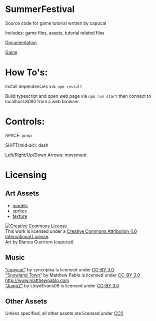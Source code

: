 # SummerFestival
Source code for game tutorial written by capucat

Includes: game files, assets, tutorial related files

[Documentation](https://doc.babylonjs.com/guidedLearning/createAGame)

[Game](https://capucat.github.io/summers-festival/)

# How To's:
Install dependencies via:
`npm install`

Build typescript and open web page via 
`npm run start` 
then connect to localhost:8080 from a web browser.

# Controls:
SPACE: jump

SHIFT(mid-air): dash

Left/Right/Up/Down Arrows: movement

# Licensing
## Art Assets
- [models](https://github.com/capucat/hanabi/tree/master/public/models)
- [sprites](https://github.com/capucat/hanabi/tree/master/public/sprites)
- [texture](https://github.com/capucat/hanabi/blob/master/public/textures/litLantern.png)

<a rel="license" href="http://creativecommons.org/licenses/by/4.0/"><img alt="Creative Commons License" style="border-width:0" src="https://i.creativecommons.org/l/by/4.0/88x31.png" /></a><br />This work is licensed under a <a rel="license" href="http://creativecommons.org/licenses/by/4.0/">Creative Commons Attribution 4.0 International License</a>.  
Art by Bianca Guerrero (capucat)

## Music
["copycat"](https://opengameart.org/content/copycat) by syncopika is licensed under [CC-BY 3.0](https://creativecommons.org/licenses/by/3.0/)  
["Snowland Town"](https://opengameart.org/content/snowland-town) by Matthew Pablo is licensed under [CC-BY 3.0](https://creativecommons.org/licenses/by/3.0/)  
http://www.matthewpablo.com  
["Jump2"](https://freesound.org/people/LloydEvans09/sounds/187024/) by LloydEvans09 is licensed under [CC-BY 3.0](https://creativecommons.org/licenses/by/3.0/)

## Other Assets
Unless specified, all other assets are licensed under [CC0](https://creativecommons.org/publicdomain/zero/1.0/)
